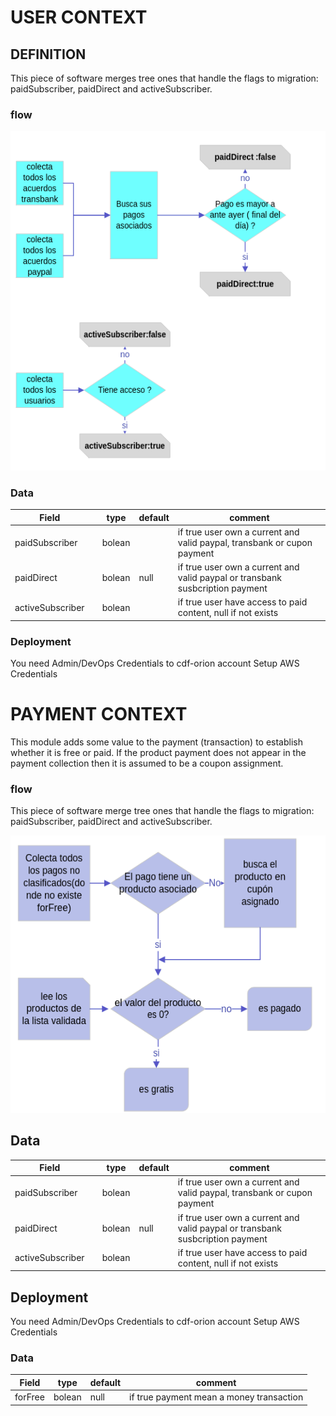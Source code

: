 
# USER CONTEXT

## DEFINITION

This piece of software merges tree ones that handle  the flags to migration: paidSubscriber, paidDirect and activeSubscriber.

### flow
![arch](./docs/images/userPayStatus.png)

### Data

| Field             |           | type   | default |    comment                                                                       |
| ------------------|---------- |------- |---------|----------------------------------------------------------------------------------|
| paidSubscriber    |           | bolean |         | if true user own a current and valid paypal, transbank or cupon payment          |
| paidDirect        |           | bolean |  null   | if true user own a current and valid paypal or transbank susbcription payment    |
| activeSubscriber  |           | bolean |         | if true user have  access to paid content, null if not exists                    |


### Deployment
You need Admin/DevOps Credentials to cdf-orion account
Setup AWS Credentials



# PAYMENT CONTEXT
This module adds some value to the payment (transaction) to establish whether it is free or paid. If the product payment does not appear in the payment collection then it is assumed to be a coupon assignment.


### flow

This piece of software merge tree ones that handle  the flags to migration: paidSubscriber, paidDirect and activeSubscriber.

![arch](./docs/images/forFree.png)
## Data

| Field             |           | type   | default |    comment                                                                       |
| ------------------|---------- |------- |---------|----------------------------------------------------------------------------------|
| paidSubscriber    |           | bolean |         | if true user own a current and valid paypal, transbank or cupon payment          |
| paidDirect        |           | bolean |  null   | if true user own a current and valid paypal or transbank susbcription payment    |
| activeSubscriber  |           | bolean |         | if true user have  access to paid content, null if not exists                    |


## Deployment
You need Admin/DevOps Credentials to cdf-orion account
Setup AWS Credentials


### Data

| Field             | type   | default |    comment                                                                       |
| ------------------|--------|---------|----------------------------------------------------------------------------------|
| forFree           | bolean |   null  | if true payment mean a money transaction                                         |
